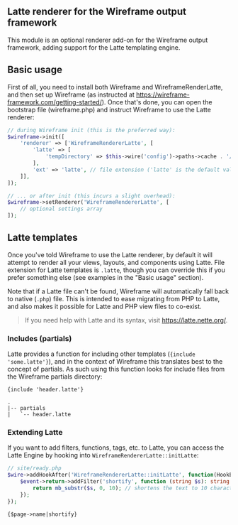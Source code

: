 Latte renderer for the Wireframe output framework
-------------------------------------------------

This module is an optional renderer add-on for the Wireframe output framework, adding support for
the Latte templating engine.

## Basic usage

First of all, you need to install both Wireframe and WireframeRenderLatte, and then set up Wireframe
(as instructed at https://wireframe-framework.com/getting-started/). Once that's done, you can open
the bootstrap file (wireframe.php) and instruct Wireframe to use the Latte renderer:

```php
// during Wireframe init (this is the preferred way):
$wireframe->init([
    'renderer' => ['WireframeRendererLatte', [
        'latte' => [
            'tempDirectory' => $this->wire('config')->paths->cache . '/WireframeRendererLatte', // just an example (this is the default value)
        ],
        'ext' => 'latte', // file extension ('latte' is the default value)
    ]],
]);

// ... or after init (this incurs a slight overhead):
$wireframe->setRenderer('WireframeRendererLatte', [
    // optional settings array
]);
```

## Latte templates

Once you've told Wireframe to use the Latte renderer, by default it will attempt to render all your
views, layouts, and components using Latte. File extension for Latte templates is `.latte`, though you
can override this if you prefer something else (see examples in the "Basic usage" section).

Note that if a Latte file can't be found, Wireframe will automatically fall back to native (`.php`)
file. This is intended to ease migrating from PHP to Latte, and also makes it possible for Latte and
PHP view files to co-exist.

> If you need help with Latte and its syntax, visit https://latte.nette.org/.

### Includes (partials)

Latte provides a function for including other templates (`{include 'some.latte'}`), and in the
context of Wireframe this translates best to the concept of partials. As such using this function
looks for include files from the Wireframe partials directory:

```
{include 'header.latte'}
```

```
.
|-- partials
|   `-- header.latte
```

### Extending Latte

If you want to add filters, functions, tags, etc. to Latte, you can access the Latte Engine
by hooking into `WireframeRendererLatte::initLatte`:

```php
// site/ready.php
$wire->addHookAfter('WireframeRendererLatte::initLatte', function(HookEvent $event) {
	$event->return->addFilter('shortify', function (string $s): string {
		return mb_substr($s, 0, 10); // shortens the text to 10 characters
	});
});
```

```
{$page->name|shortify}
```
